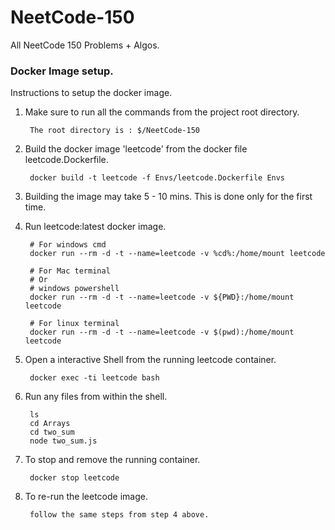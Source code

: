 # NeetCode-150

All NeetCode 150 Problems + Algos.

### Docker Image setup.

Instructions to setup the docker image. 

1. Make sure to run all the commands from the project root directory.

        The root directory is : $/NeetCode-150

2. Build the docker image 'leetcode' from the docker file leetcode.Dockerfile.

        docker build -t leetcode -f Envs/leetcode.Dockerfile Envs

3. Building the image may take 5 - 10 mins. This is done only for the first time.

4. Run leetcode:latest docker image.

        # For windows cmd
        docker run --rm -d -t --name=leetcode -v %cd%:/home/mount leetcode 

        # For Mac terminal 
        # Or 
        # windows powershell
        docker run --rm -d -t --name=leetcode -v ${PWD}:/home/mount leetcode

        # For linux terminal
        docker run --rm -d -t --name=leetcode -v $(pwd):/home/mount leetcode

5. Open a interactive Shell from the running leetcode container.

        docker exec -ti leetcode bash

6. Run any files from within the shell.

        ls
        cd Arrays
        cd two_sum
        node two_sum.js

7. To stop and remove the running container.

        docker stop leetcode

8. To re-run the leetcode image.

        follow the same steps from step 4 above.